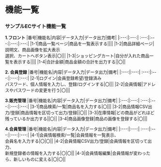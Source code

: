 #  機能一覧
### サンプルECサイト機能一覧
**1.フロント**
 |番号|機能名|内容|データ入力|データ出力|備考|
 |:---:|:---:| :---:|:---:|:---:|:---:|
 |1-1|商品一覧ページ|商品を一覧表示する||||
 |1-2|商品詳細ページ|説明文、商品画像を拡大表示<br>選択、カートへボタン表示|〇|||
 |1-3|ショッピングカート|自分が入れた商品一覧を表示する||||
 |1-4|合計金額|商品金額の合計を出力する||〇||
 
 **2. 会員登録**
 |番号|機能名|内容|データ入力|データ出力|備考|
 |:---:|:---:| :---:|:---:|:---:|:---:|
 |2-1|ログイン|会員登録希望/登録済み<br>パスワード、個人情報を入力し、登録/ログインする|〇|||
 |2-2|会員情報|アドレスやパスワードの変更を行う|〇|||
 
 **3.販売管理**
 |番号|機能名|内容|データ入力|データ出力|備考|
 |:---:|:---:| :---:|:---:|:---:|:---:|
 |3-1|商品検索/一覧|商品名を入力する|〇|||
 |3-2|商品情報CSV出力/登録|商品情報を区切って出力/登録||〇||
 |3-3|在庫情報|どの商品がどれほど残っているか出力する||〇||
 |3-4|商品画像登録|商品の画像を登録する|〇|||
 
 **4.会員管理**
 |番号|機能名|内容|データ入力|データ出力|備考|
 |:---:|:---:| :---:|:---:|:---:|:---:|
 |4-1|会員情報検索/一覧|会員情報を一覧表示、<br>会員名を入力する|〇|〇||
 |4-2|会員情報CSV出力/登録|会員情報を区切って出力、<br>新規登録者の情報を入力する|〇|〇||
 |4-3|会員情報編集|会員情報が変わったら、新しいものに変える|〇|〇||
 
